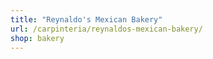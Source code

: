 ```yaml
---
title: "Reynaldo's Mexican Bakery"
url: /carpinteria/reynaldos-mexican-bakery/
shop: bakery
---
```


